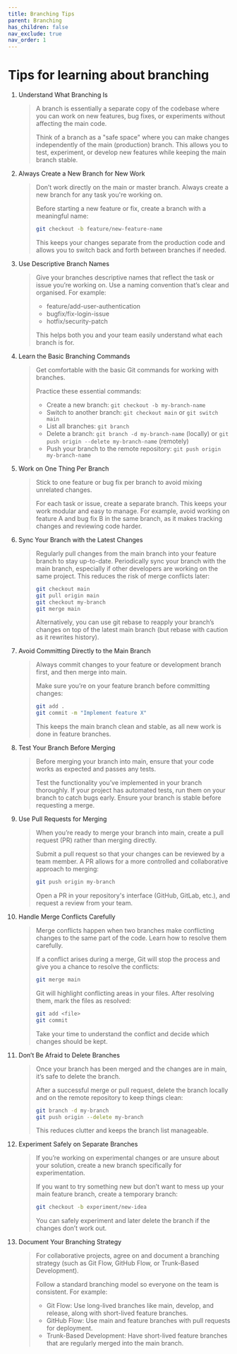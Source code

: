 ```yaml
---
title: Branching Tips
parent: Branching
has_children: false
nav_exclude: true
nav_order: 1
---
```


# Tips for learning about branching

1. Understand What Branching Is

    > A branch is essentially a separate copy of the codebase where you can work on new features, 
    > bug fixes, or experiments without affecting the main code.
    > 
    > Think of a branch as a "safe space" where you can make changes independently of the main 
    > (production) branch. This allows you to test, experiment, or develop new features while keeping 
    > the main branch stable.

2. Always Create a New Branch for New Work

    > Don’t work directly on the main or master branch. Always create a new branch for any task you're 
    > working on.
    > 
    > Before starting a new feature or fix, create a branch with a meaningful name:
    > 
    > ```sh
    > git checkout -b feature/new-feature-name
    > ```
    > 
    > This keeps your changes separate from the production code and allows you to switch back and forth 
    > between branches if needed.

3. Use Descriptive Branch Names

    > Give your branches descriptive names that reflect the task or issue you’re working on.
    > Use a naming convention that’s clear and organised. For example:
    > 
    > * feature/add-user-authentication
    > * bugfix/fix-login-issue
    > * hotfix/security-patch
    > 
    > This helps both you and your team easily understand what each branch is for.

4. Learn the Basic Branching Commands

    > Get comfortable with the basic Git commands for working with branches.
    > 
    > Practice these essential commands:
    > 
    > * Create a new branch: `git checkout -b my-branch-name`
    > * Switch to another branch: `git checkout main` or `git switch main`
    > * List all branches: `git branch`
    > * Delete a branch: `git branch -d my-branch-name` (locally) or 
    >   `git push origin --delete my-branch-name` (remotely)
    > * Push your branch to the remote repository: `git push origin my-branch-name`

5. Work on One Thing Per Branch

    > Stick to one feature or bug fix per branch to avoid mixing unrelated changes.
    > 
    > For each task or issue, create a separate branch. This keeps your work modular and easy to 
    > manage. For example, avoid working on feature A and bug fix B in the same branch, as it makes 
    > tracking changes and reviewing code harder.

6. Sync Your Branch with the Latest Changes

    > Regularly pull changes from the main branch into your feature branch to stay up-to-date.
    > Periodically sync your branch with the main branch, especially if other developers are working 
    > on the same project. This reduces the risk of merge conflicts later:
    > 
    > ```sh
    > git checkout main
    > git pull origin main
    > git checkout my-branch
    > git merge main
    > ```
    > 
    > Alternatively, you can use git rebase to reapply your branch’s changes on top of the latest 
    > main branch (but rebase with caution as it rewrites history).

7. Avoid Committing Directly to the Main Branch

    > Always commit changes to your feature or development branch first, and then merge into main.
    > 
    > Make sure you’re on your feature branch before committing changes:
    > 
    > ```sh
    > git add .
    > git commit -m "Implement feature X"
    > ```
    > 
    > This keeps the main branch clean and stable, as all new work is done in feature branches.

8. Test Your Branch Before Merging

    > Before merging your branch into main, ensure that your code works as expected and passes any tests.
    > 
    > Test the functionality you’ve implemented in your branch thoroughly. If your project has 
    > automated tests, run them on your branch to catch bugs early. Ensure your branch is stable 
    > before requesting a merge.

9. Use Pull Requests for Merging

    > When you’re ready to merge your branch into main, create a pull request (PR) rather than merging 
    > directly.
    > 
    > Submit a pull request so that your changes can be reviewed by a team member. A PR allows for a 
    > more controlled and collaborative approach to merging:
    > 
    > ```sh
    > git push origin my-branch
    > ```
    > 
    > Open a PR in your repository's interface (GitHub, GitLab, etc.), and request a review from 
    > your team.

10. Handle Merge Conflicts Carefully

    > Merge conflicts happen when two branches make conflicting changes to the same part of the code. 
    > Learn how to resolve them carefully.
    > 
    > If a conflict arises during a merge, Git will stop the process and give you a chance to resolve 
    > the conflicts:
    > 
    > ```sh
    > git merge main
    > ```
    > 
    > Git will highlight conflicting areas in your files. After resolving them, mark the files as 
    > resolved:
    > 
    > ```sh
    > git add <file>
    > git commit
    > ```
    > 
    > Take your time to understand the conflict and decide which changes should be kept.

11. Don’t Be Afraid to Delete Branches

    > Once your branch has been merged and the changes are in main, it’s safe to delete the branch.
    > 
    > After a successful merge or pull request, delete the branch locally and on the remote repository 
    > to keep things clean:
    > 
    > ```sh
    > git branch -d my-branch
    > git push origin --delete my-branch
    > ```
    > 
    > This reduces clutter and keeps the branch list manageable.

12. Experiment Safely on Separate Branches

    > If you’re working on experimental changes or are unsure about your solution, create a new branch 
    > specifically for experimentation.
    > 
    > If you want to try something new but don’t want to mess up your main feature branch, create a 
    > temporary branch:
    > 
    > ```sh
    > git checkout -b experiment/new-idea
    > ```
    > 
    > You can safely experiment and later delete the branch if the changes don’t work out.

13. Document Your Branching Strategy

    > For collaborative projects, agree on and document a branching strategy (such as Git Flow, 
    > GitHub Flow, or Trunk-Based Development).
    > 
    > Follow a standard branching model so everyone on the team is consistent. For example:
    > 
    > * Git Flow: Use long-lived branches like main, develop, and release, along with short-lived
    >   feature branches.
    > * GitHub Flow: Use main and feature branches with pull requests for deployment.
    > * Trunk-Based Development: Have short-lived feature branches that are regularly merged into 
    >   the main branch.
